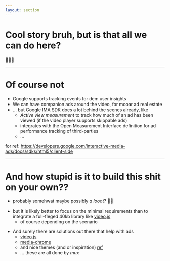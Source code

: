 ```yaml
---
layout: section
---
```


# Cool story bruh, but is that all we can do here?
<v-click>
    <span class="text-5xl">🥁🥁🥁</span>
</v-click>

---

# Of course not

- Google supports tracking events for dem user insights
- We can have companion ads around the video, for mooar ad real estate
- ... but Google IMA SDK does a lot behind the scenes already, like 
    - _Active view measurement_ to track how much of an ad has been viewed (if the video player supports skippable ads)
    - integrates with the Open Measurement Interface definition for ad performance tracking of third-parties
    - ...

for ref:
https://developers.google.com/interactive-media-ads/docs/sdks/html5/client-side

---

# And how stupid is it to build this shit on your own??

- probably somehwat maybe possibly _a looot_? 🤷‍♂️
<v-click>  

- but it is likely better to focus on the minimal requirements than to integrate a full-fleged 40kb library like [video.js](https://github.com/videojs/video.js/)
    - of course depending on the scenario
</v-click>
<v-click>

- And surely there are solutions out there that help with ads
    - [video.js](https://github.com/videojs/video.js/)
    - [media-chrome](https://www.media-chrome.org/)
    - and nice themes (and or inspiration) [ref](https://player.style/)
    - ... these are all done by _mux_ 
</v-click>